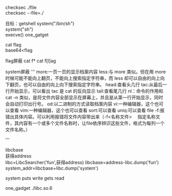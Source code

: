 checksec ./file  
checksec --file=./

目标：getshell
system("/bin/sh")  
system("sh")  
execve()
one_gatget

cat flag  
base64<flag  

flag屏蔽
cat f*
cat f[l]ag

system屏蔽
'''
more:一页一页的显示档案内容
less:与 more 类似。但在用 more 时候可能不能向上翻页，不能向上搜索指定字符串，而 less 却可以自由的向上向下翻页，也可以自由的向上向下搜索指定字符串。
head:查看头几行
tac:从最后一行开始显示，可以看出 tac 是 cat 的反向显示
tail:查看尾几行
nl：命令的作用和 cat -n 类似，是将文件内容全部显示在屏幕上，并且是从第一行开始显示，同时会自动打印出行号。
od:以二进制的方式读取档案内容
vi:一种编辑器，这个也可以查看
vim:一种编辑器，这个也可以查看
sort:可以查看
uniq:可以查看
file -f:报错出具体内容。可以利用报错将文件内容带出来（-f<名称文件> 　指定名称文件，其内容有一个或多个文件名称时，让file依序辨识这些文件，格式为每列一个文件名称。）

'''

libcbase  
获得address  
libc=LibcSearcher('fun',获得address)
libcbase=address-libc.dump('fun')  
system_addr=libcbase+libc.dump('system')  

system puts write gets read  

one_gadget ./libc.so.6
 












